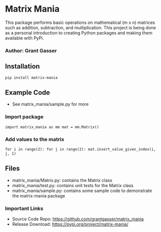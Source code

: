 # Matrix Mania
This package performs basic operations on mathematical (m x n) matrices such as addition, subtraction, and multiplication. This project is being done as a personal introduction to creating Python packages and making them available with PyPi.

### Author: Grant Gasser

## Installation
`pip install matrix-mania`

## Example Code
* See matrix_mania/sample.py for more 
### Import package
`
import matrix_mania as mm
mat = mm.Matrix()
`

### Add values to the matrix
`
for i in range(2):
    for j in range(2):
        mat.insert_value_given_index(i, j, 1)
`

## Files
* matrix_mania/Matrix.py: contains the Matrix class
* matrix_mania/test.py: contains unit tests for the Matrix class
* matrix_mania/sample.py: contains some sample code to demonstrate the matrix-mania package

### Important Links
* Source Code Repo: https://github.com/grantgasser/matrix_mania
* Release Download: https://pypi.org/project/matrix-mania/
